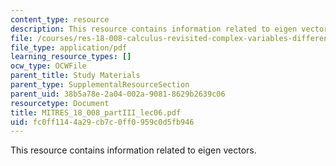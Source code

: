 ```yaml
---
content_type: resource
description: This resource contains information related to eigen vectors.
file: /courses/res-18-008-calculus-revisited-complex-variables-differential-equations-and-linear-algebra-fall-2011/fc0ff1144a29cb7c0ff0959c0d5fb946_MITRES_18_008_partIII_lec06.pdf
file_type: application/pdf
learning_resource_types: []
ocw_type: OCWFile
parent_title: Study Materials
parent_type: SupplementalResourceSection
parent_uid: 38b5a78e-2a04-002a-9081-8629b2639c06
resourcetype: Document
title: MITRES_18_008_partIII_lec06.pdf
uid: fc0ff114-4a29-cb7c-0ff0-959c0d5fb946
---
```

This resource contains information related to eigen vectors.